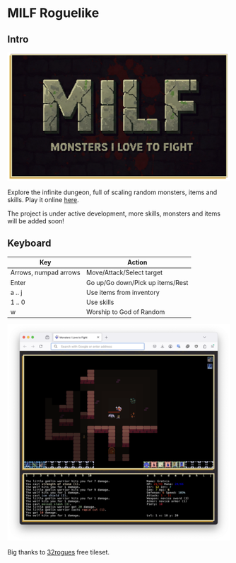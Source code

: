 # MILF Roguelike

## Intro

<p style="text-align:center;" align="center">
  <img src="resources/logo_wide.png" width="800"/></a>  
</p>

Explore the infinite dungeon, full of scaling random monsters, items and skills. Play it online [here](https://ganochenkodg.github.io/milf/).

The project is under active development, more skills, monsters and items will be added soon!

## Keyboard

<div align="center">
<table>
  <thead>
    <tr>
      <th>Key</th>
      <th>Action</th>
    </tr>
  </thead>
  <tbody>
    <tr>
      <td>Arrows, numpad arrows</td>
      <td>Move/Attack/Select target</td>
    </tr>
    <tr>
      <td>Enter</td>
      <td>Go up/Go down/Pick up items/Rest</td>
    </tr>
    <tr>
      <td>a .. j</td>
      <td>Use items from inventory</td>
    </tr>
    <tr>
      <td>1 .. 0</td>
      <td>Use skills</td>
    </tr>
    <tr>
      <td>w</td>
      <td>Worship to God of Random</td>
    </tr>
  </tbody>
</table>

</div>

<p style="text-align:center;" align="center">
  <img src="resources/gameplay.png" width="800"/></a>  
</p>

Big thanks to [32rogues](https://sethbb.itch.io/32rogues) free tileset.

